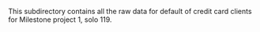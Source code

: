 This subdirectory contains all the raw data for default of credit card clients
for Milestone project 1, solo 119.